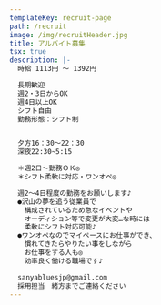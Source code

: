 ```yaml
---
templateKey: recruit-page
path: /recruit
image: /img/recruitHeader.jpg
title: アルバイト募集
tsx: true
description: |-
  時給 1113円 〜 1392円

  長期歓迎
  週2・3日からOK
  週4日以上OK
  シフト自由
  勤務形態：シフト制


  夕方16：30～22：30
  深夜22:30~5:15

  ＊週2日～勤務ＯＫ◎
  ＊シフト柔軟に対応・ワンオペ◎

  週2～4日程度の勤務をお願いします♪
  ●沢山の夢を追う従業員で
  　構成されているため急なイベントや
  　オーディション等で変更が大変…な時には
  　柔軟にシフト対応可能♪
  ●ワンオペなのでマイペースにお仕事ができ、
  　慣れてきたらやりたい事をしながら
  　お仕事をする人も◎
  　効率良く働ける職場です♪

  sanyabluesjp@gmail.com
  採用担当　緒方までご連絡ください
---
```

